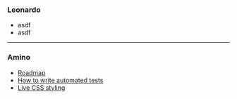 ### Leonardo ###
  * asdf
  * asdf

---

### Amino ###

  * [Roadmap](AminoRoadmap.md)
  * [How to write automated tests](AminoTesting.md)
  * [Live CSS styling](InteractiveCSS.md)